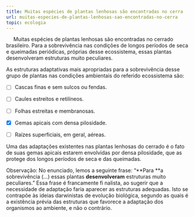 ```yaml
---
title: Muitas espécies de plantas lenhosas são encontradas no cerra
url: muitas-especies-de-plantas-lenhosas-sao-encontradas-no-cerra
topic: ecologia
---
```



     Muitas espécies de plantas lenhosas são encontradas no cerrado brasileiro. Para a sobrevivência nas condições de longos períodos de seca e queimadas periódicas, próprias desse ecossistema, essas plantas desenvolveram estruturas muito peculiares.

As estruturas adaptativas mais apropriadas para a sobrevivência desse grupo de plantas nas condições ambientais do referido ecossistema são:



- [ ] Cascas finas e sem sulcos ou fendas.
- [ ] Caules estreitos e retilíneos.
- [ ] Folhas estreitas e membranosas.
- [x] Gemas apicais com densa pilosidade.
- [ ] Raízes superficiais, em geral, aéreas.


Uma das adaptações existentes nas plantas lenhosas do cerrado é o fato de suas gemas apicais estarem envolvidas por densa pilosidade, que as protege dos longos períodos de seca e das queimadas.

Observação: No enunciado, lemos a seguinte frase: “**Para **a sobrevivência (…) essas plantas **desenvolveram** estruturas muito peculiares.” Essa frase é francamente fi nalista, ao sugerir que a necessidade de adaptação faria aparecer as estruturas adequadas. Isto se contrapõe às ideias darwinistas de evolução biológica, segundo as quais é a existência prévia das estruturas que favorece a adaptação dos organismos ao ambiente, e não o contrário.
